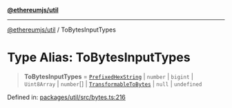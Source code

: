 [**@ethereumjs/util**](../README.md)

***

[@ethereumjs/util](../README.md) / ToBytesInputTypes

# Type Alias: ToBytesInputTypes

> **ToBytesInputTypes** = [`PrefixedHexString`](PrefixedHexString.md) \| `number` \| `bigint` \| `Uint8Array` \| `number`[] \| [`TransformableToBytes`](../interfaces/TransformableToBytes.md) \| `null` \| `undefined`

Defined in: [packages/util/src/bytes.ts:216](https://github.com/ethereumjs/ethereumjs-monorepo/blob/master/packages/util/src/bytes.ts#L216)

